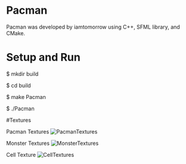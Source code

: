 # Pacman
Pacman was developed by iamtomorrow using C++, SFML library, and CMake.

# Setup and Run

$ mkdir build

$ cd build

$ make Pacman

$ ./Pacman

#Textures

Pacman Textures
![PacmanTextures](https://github.com/iamtomorrow/Pacman/assets/72582696/6fdad860-0447-471b-8772-c80af0cd784a)

Monster Textures
![MonsterTextures](https://github.com/iamtomorrow/Pacman/assets/72582696/c300fa44-5105-4e07-bb0b-4c9f59149758)

Cell Texture
![CellTextures](https://github.com/iamtomorrow/Pacman/assets/72582696/dcc96981-68f6-4e67-97b5-b7e85566575c)
